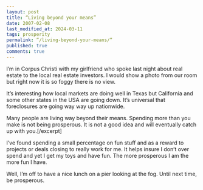 ```yaml
---
layout: post
title: “Living beyond your means”
date: 2007-02-08
last_modified_at: 2024-03-11
tags: prosperity
permalink: ”/living-beyond-your-means/”
published: true
comments: true
---
```

I’m in Corpus Christi with my girlfriend who spoke last night about real estate to the local real estate investors.  I would show a photo from our room but right now it is so foggy there is no view.

It’s interesting how local markets are doing well in Texas but California and some other states in the USA are going down.  It’s universal that foreclosures are going way way up nationwide.

Many people are living way beyond their means.  Spending more than you make is not being prosperous.  It is not a good idea and will eventually catch up with you.[/excerpt]

I’ve found spending a small percentage on fun stuff and as a reward to projects or deals closing to really work for me.  It helps insure I don’t over spend and yet I get my toys and have fun.  The more prosperous I am the more fun I have.

Well, I’m off to have a nice lunch on a pier looking at the fog.  Until next time, be prosperous.
